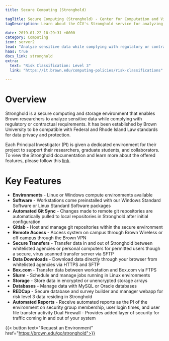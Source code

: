```yaml
---
title: Secure Computing (Stronghold)

tagTitle: Secure Computing (Stronghold) - Center for Computation and Visualization
tagDescription: Learn about the CCV's Stronghold service for analyzing sensitive data while complying with regulatory or contractual requirements for data security.

date: 2019-01-22 18:29:31 +0000
category: Computing
icon: server2
lead: "Analyze sensitive data while complying with regulatory or contractual requirements for data security"
haas: true
docs_link: stronghold
extra:
  text: "Risk Classification: Level 3"
  link: "https://it.brown.edu/computing-policies/risk-classifications"

---
```

# Overview

Stronghold is a secure computing and storage environment that enables Brown researchers to analyze sensitive data while complying with regulatory or contractual requirements. It has been established by Brown University to be compatible with Federal and Rhode Island Law standards for data privacy and protection.

Each Principal Investigator (PI) is given a dedicated environment for their project to support their researchers, graduate students, and collaborators. To view the Stronghold documentation and learn more about the offered features, please follow this [link](https://docs.ccv.brown.edu/stronghold/).

# Key Features

- **Environments** - Linux or Windows compute environments available
- **Software** - Workstations come preinstalled with our Windows Standard Software or Linux Standard Software packages
- **Automated Git Sync** - Changes made to remote git repositories are automatically pulled to local repositories in Stronghold after initial configuration
- **Gitlab** - Host and manage git repositories within the secure environment
- **Remote Access** - Access system on campus through Brown Wireless or off campus through the Brown VPN
- **Secure Transfers** - Transfer data in and out of Stronghold between whitelisted agencies or personal computers for permitted users though a secure, virus scanned transfer server via SFTP
- **Data Downloads** - Download data directly through your browser from whitelisted agencies via HTTPS and SFTP
- **Box.com** - Transfer data between workstation and Box.com via FTPS
- **Slurm** - Schedule and manage jobs running in Linux environments
- **Storage** - Store data in encrypted or unencrypted storage arrays
- **Databases** - Manage data with MySQL or Oracle databases
- **REDCap** - Secure database and survey builder and manager webapp for risk level 3 data residing in Stronghold
- **Automated Reports** - Receive automated reports as the PI of the environment on
security group membership, user login times, and user file transfer activity
Dual Firewall -  Provides added layer of security for traffic coming in and out of your system

{{< button text="Request an Environment" href="https://brown.edu/go/stronghold">}}
